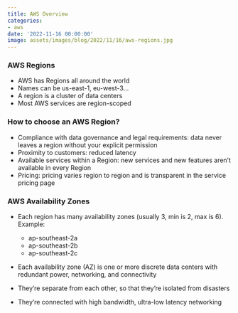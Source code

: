 ```yaml
---
title: AWS Overview
categories:
- aws
date: '2022-11-16 00:00:00'
image: assets/images/blog/2022/11/16/aws-regions.jpg
---
```


### AWS Regions
* AWS has Regions all around the world
* Names can be us-east-1, eu-west-3…
* A region is a cluster of data centers
* Most AWS services are region-scoped

### How to choose an AWS Region?
* Compliance with data governance and legal
requirements: data never leaves a region without
your explicit permission
* Proximity to customers: reduced latency
* Available services within a Region: new services
and new features aren’t available in every Region
* Pricing: pricing varies region to region and is
transparent in the service pricing page

### AWS Availability Zones
* Each region has many availability zones
(usually 3, min is 2, max is 6). Example:
    * ap-southeast-2a
    * ap-southeast-2b
    * ap-southeast-2c
		
* Each availability zone (AZ) is one or more
discrete data centers with redundant power,
networking, and connectivity
* They’re separate from each other, so that
they’re isolated from disasters
* They’re connected with high bandwidth,
ultra-low latency networking
